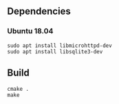 ## Dependencies

### Ubuntu 18.04

```
sudo apt install libmicrohttpd-dev
sudo apt install libsqlite3-dev
```

## Build

```
cmake .
make
```
